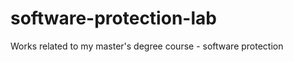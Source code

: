 software-protection-lab
=======================

Works related to my master's degree course - software protection

